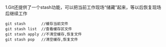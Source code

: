1.Git还提供了一个stash功能，可以把当前工作现场“储藏”起来，等以后恢复现场后继续工作
```
git stash       //缓存当前文件
git stash list  //查看缓存区文件
git stash apply //不清空缓存,恢复文件
git stash pop   //清空缓存,恢复文件
```